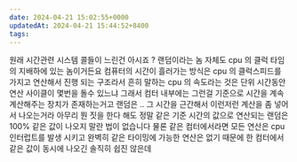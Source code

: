 ```yaml
---
date: 2024-04-21 15:02:55+0000
updatedAt: 2024-04-21 15:44:52+8400
tags: 
---
```

원래 시간관련 시스템 콜들이 느린건 아시죠 ?
랜덤이라는 놈 자체도 
cpu 의 클럭 타임의 
지배하에 있는 놈이거든요 
컴퓨터의 시간이 흘러가는 방식은
cpu 의 클럭스피드를 가지고 
연산해서 진행 되는 구조라서 
흔히 말하는 cpu 의 속도라는 것은
단위 시간동안 연산 사이클이 몇번을 돌수 있느냐 
그래서 컴터 내부에는 그런걸 기준으로 시간을 계속 계산해주는 장치가 존재하는거고 
랜덤은 .. 
그 시간을 근간해서 
이런저런 계산을 좀 넣어서 나오는거라 
아무리 뭔 짓을 한다 해도 
정말 같은 기준 시간의 값으로 연산되는 랜덤은
100% 같은 값이 나오지 말란 법이 없습니다
물론 같은 컴터에서라면 
모든 연산은 cpu 인터럽트를 발생 시키고 
완벽히 같은 타이밍에 가능한 연산은 없기 때문에 
한 컴터에서 같은 값이 동시에 나오긴 솔직히 쉽진 않은데